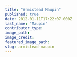 ```yaml
---
title: "Armistead Maupin"
published: true
date: 2012-01-11T17:22:07.000Z
last_name: "Maupin"
contributor_type:
image_path:
image_credit:
featured_image_path:
slug: armistead-maupin
---
```

